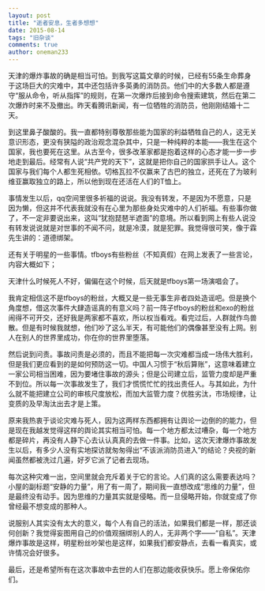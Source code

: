```yaml
---
layout: post
title: "逝者安息，生者多想想"
date: 2015-08-14
tags: "旧杂谈"
comments: true
author: oneman233
---
```


天津的爆炸事故的确是相当可怕。到我写这篇文章的时候，已经有55条生命葬身于这场巨大的灾难中，其中还包括许多英勇的消防员。他们中的大多数人都是遵守“服从命令，听从指挥”的规则，在第一次爆炸后接到命令搜索建筑，然后在第二次爆炸时来不及撤出。昨天看腾讯新闻，有一位牺牲的消防员，他刚刚结婚十二天。

到这里鼻子酸酸的。我一直都特别尊敬那些能为国家的利益牺牲自己的人，这无关意识形态，更没有狭隘的政治观念混杂其中，只是一种纯粹的本能——我生在这个国家，我也要死在这里。从古至今，很多改革家都是抱着这样的心态才能一步一步地走到最后。经常有人说“共产党的天下”，这就是把你自己的国家拱手让人。这个国家与我们每个人都生死相依。切格瓦拉不仅赢来了古巴的独立，还死在了为玻利维亚赢取独立的路上，所以他到现在还活在人们的T恤上。

事情发生以后，qq空间里很多祈福的说说。我没有转发，不是因为不愿意，只是因为懒，但这并不代表我就没有在心里为那些身处灾难中的人们祈福。有些事你做了，不一定非要说出来，这叫“犹抱琵琶半遮面”的意境。所以看到网上有些人说没有转发说说就是对世事的不闻不问，就是冷漠，就是犯罪。我觉得很可笑，像于霖先生讲的：道德绑架。

还有关于明星的一些事情。tfboys有些粉丝（不知真假）在网上发表了一些言论，内容大概如下；

天津什么时候死人不好，偏偏在这个时候，后天就是tfboys第一场演唱会了。

我肯定相信这不是tfboys的粉丝，大概又是一些无事生非者四处造谣吧。但是换个角度想，借这次事件大肆造谣真的有意义吗？前一阵子tfboys的粉丝和exo的粉丝闹得不可开交，还好我是两家都不喜欢，所以权当看戏。看完过后，人群就作鸟兽散。但是有时候我就想，他们吵了这么半天，有可能他们的偶像甚至没有上网。别人在别人的世界里成功，你在你的世界里堕落。

然后说到问责。事故问责是必须的，而且不能把每一次灾难都当成一场伟大胜利，但是我们更应看到的是如何预防这一切。中国人习惯于“秋后算账”，这意味着建立一家公司相当困难，因为要堵住事故的源头；但是公司建立后，监管力度却是严重不到位。所以每一次事故发生了，我们才慌慌忙忙的找出责任人。与其如此，为什么就不能把建立公司的审核尺度放松，而加大监管力度？优胜劣汰，市场规律，让变质的及早淘汰出去才是上策。

原来我热衷于谈论灾难与死人，因为这两样东西都拥有让舆论一边倒的的能力，但是现在我越发觉得这样的舆论其实相当可怕。每一个地方都太过嘈杂，每一个地方都是碎片，再没有人静下心去认认真真的去做一件事。比如，这次天津爆炸事故发生以后，有多少人没有实地探访就匆匆得出“不该派消防员进入”的结论？央视的新闻虽然都被洗过几遍，好歹它派了记者去现场。

每次这种灾难一出，空间里就会充斥着关于它的言论。人们真的这么需要表达吗？小屋的副标题“安静的力量”，用了有一周了，期间我一直想改成“思维的力量”，但是最终没有动手。因为思维的力量其实就是侵略。而一旦侵略开始，你就变成了你曾经最不想变成的那种人。

说服别人其实没有太大的意义，每个人有自己的活法，如果我们都是一样，那还谈何创新？我觉得妄图用自己的价值观捆绑别人的人，无非两个字——“自私”。天津爆炸事故是这样，明星粉丝吵架也是这样，如果我们都安静点，去看一看真实，或许情况会好很多。

最后，还是希望所有在这次事故中去世的人们在那边能收获快乐。愿上帝保佑你们。